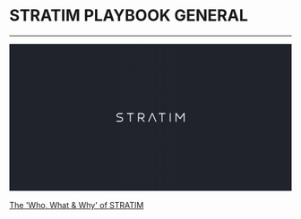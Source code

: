 # STRATIM PLAYBOOK GENERAL

---

![](/assets/facebook-og.jpg)

[The 'Who, What & Why' of STRATIM](/playbook-general/dna.md)
